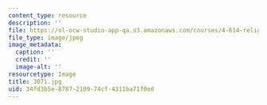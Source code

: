 ```yaml
---
content_type: resource
description: ''
file: https://ol-ocw-studio-app-qa.s3.amazonaws.com/courses/4-614-religious-architecture-and-islamic-cultures-fall-2002/34fd3b5e8787210974cf4311ba71f0ed_3071.jpg
file_type: image/jpeg
image_metadata:
  caption: ''
  credit: ''
  image-alt: ''
resourcetype: Image
title: 3071.jpg
uid: 34fd3b5e-8787-2109-74cf-4311ba71f0ed
---
```

